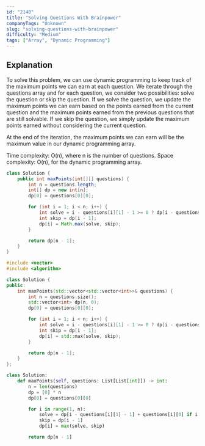 ```yaml
---
id: "2140"
title: "Solving Questions With Brainpower"
companyTags: "Unknown"
slug: "solving-questions-with-brainpower"
difficulty: "Medium"
tags: ["Array", "Dynamic Programming"]
---
```


## Explanation
To solve this problem, we can use dynamic programming to keep track of the maximum points we can earn at each question. We iterate through the questions array and for each question, we consider two possibilities: solve the question or skip the question. If we solve the question, we update the maximum points we can earn based on the points earned from the current question and the maximum points earned from the previous questions that are still solvable. If we skip the question, we simply update the maximum points earned without considering the current question.

At the end of the iteration, the maximum points we can earn will be the maximum value in our dynamic programming array.

Time complexity: O(n), where n is the number of questions.
Space complexity: O(n), for the dynamic programming array.
```java
class Solution {
    public int maxPoints(int[][] questions) {
        int n = questions.length;
        int[] dp = new int[n];
        dp[0] = questions[0][0];

        for (int i = 1; i < n; i++) {
            int solve = i - questions[i][1] - 1 >= 0 ? dp[i - questions[i][1] - 1] + questions[i][0] : questions[i][0];
            int skip = dp[i - 1];
            dp[i] = Math.max(solve, skip);
        }

        return dp[n - 1];
    }
}
```

```cpp
#include <vector>
#include <algorithm>

class Solution {
public:
    int maxPoints(std::vector<std::vector<int>>& questions) {
        int n = questions.size();
        std::vector<int> dp(n, 0);
        dp[0] = questions[0][0];

        for (int i = 1; i < n; i++) {
            int solve = i - questions[i][1] - 1 >= 0 ? dp[i - questions[i][1] - 1] + questions[i][0] : questions[i][0];
            int skip = dp[i - 1];
            dp[i] = std::max(solve, skip);
        }

        return dp[n - 1];
    }
};
```

```python
class Solution:
    def maxPoints(self, questions: List[List[int]]) -> int:
        n = len(questions)
        dp = [0] * n
        dp[0] = questions[0][0]

        for i in range(1, n):
            solve = dp[i - questions[i][1] - 1] + questions[i][0] if i - questions[i][1] - 1 >= 0 else questions[i][0]
            skip = dp[i - 1]
            dp[i] = max(solve, skip)

        return dp[n - 1]
```